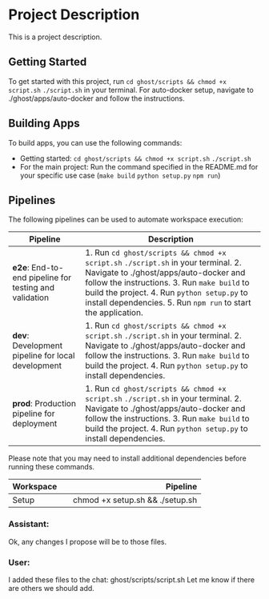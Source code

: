 # Project Description

This is a project description.

## Getting Started

To get started with this project, run `cd ghost/scripts && chmod +x script.sh` `./script.sh` in your terminal.
For auto-docker setup, navigate to ./ghost/apps/auto-docker and follow the instructions.

## Building Apps

To build apps, you can use the following commands:

- Getting started: `cd ghost/scripts && chmod +x script.sh` `./script.sh`
- For the main project: Run the command specified in the README.md for your specific use case (`make build` `python setup.py` `npm run`)

## Pipelines

The following pipelines can be used to automate workspace execution:

| Pipeline | Description |
| --- | --- |
| **e2e**: End-to-end pipeline for testing and validation | 1. Run `cd ghost/scripts && chmod +x script.sh` `./script.sh` in your terminal. 2. Navigate to ./ghost/apps/auto-docker and follow the instructions. 3. Run `make build` to build the project. 4. Run `python setup.py` to install dependencies. 5. Run `npm run` to start the application. |
| **dev**: Development pipeline for local development | 1. Run `cd ghost/scripts && chmod +x script.sh` `./script.sh` in your terminal. 2. Navigate to ./ghost/apps/auto-docker and follow the instructions. 3. Run `make build` to build the project. 4. Run `python setup.py` to install dependencies. |
| **prod**: Production pipeline for deployment | 1. Run `cd ghost/scripts && chmod +x script.sh` `./script.sh` in your terminal. 2. Navigate to ./ghost/apps/auto-docker and follow the instructions. 3. Run `make build` to build the project. 4. Run `python setup.py` to install dependencies. |

Please note that you may need to install additional dependencies before running these commands.

|Workspace||Pipeline|
| :- | - | -: |
|Setup||chmod +x setup.sh && ./setup.sh|

### Assistant:
Ok, any changes I propose will be to those files.

### User:
I added these files to the chat: ghost/scripts/script.sh
Let me know if there are others we should add.
